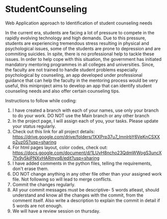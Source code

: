 # StudentCounseling
Web Application approach to Identification of student counseling needs

In the current era, students are facing a lot of pressure to compete in the rapidly evolving technology and high demands. Due to this pressure, students are experiencing  tremendous stress resulting in physical and psychological issues, some of the students are prone to depression and are commiting suicides. In spite, there is no professional help to tackle these issues. In order to help cope with this situation, the government has initiated mandatory mentoring programmes in all colleges and universities. Since, the faculty are not trained to handle student problems especially psychological by counseling, an app developed under professional guidance that can help the faculty in the mentoring process would be very useful, this miniproject aims to develop an app that can identify student counseling needs and also offer certain counseling tips.

Instructions to follow while coding:
 1. I have created a branch with each of your names, use only your branch to do your work. DO NOT use the Main branch or any other branch  
 2. In the project page, I will assign each of you, your tasks. Please update your status regularly.
 3. Check out this link for all project details: https://drive.google.com/drive/folders/1XXPrp37u7_ImnlrbY6VeKnCSXXp2uz0S?usp=sharing
 4. For html pages layout, color codes, check out: https://docs.google.com/document/d/1LUvH8ncho23QdmWWogS3uncX7fx9y5kiPNXvHARmyq8/edit?usp=sharing
 5. I have added comments in the python files, telling the requirements, don't erase them.
 6. DO NOT change anything in any other file other than your assigned work file. Not following so will lead to merge conflicts.
 7. Commit the changes regularly.
 8. All your commit messages must be descriptive- 5 words atleast, should understand and know all the changes with the commit, from the comment itself. Also write a description to explain the commit in detail if 5 words are not enough.
 9. We will have a review session on thursday.
 


 

